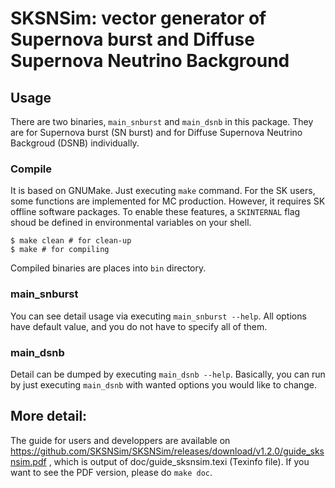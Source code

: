 # SKSNSim: vector generator of Supernova burst and Diffuse Supernova Neutrino Background
## Usage
There are two binaries, ``main_snburst`` and ``main_dsnb`` in this package. They are for Supernova burst (SN burst) and for Diffuse Supernova Neutrino Backgroud (DSNB) individually.

### Compile

It is based on GNUMake. Just executing ``make`` command. 
For the SK users, some functions are implemented for MC production.
However, it requires SK offline software packages.
To enable these features, a ``SKINTERNAL`` flag shoud be defined in environmental variables on your shell.

```SHELL
$ make clean # for clean-up
$ make # for compiling
```
Compiled binaries are places into ``bin`` directory.

### main\_snburst

You can see detail usage via executing ``main_snburst --help``. All options have default value, and you do not have to specify all of them.


### main\_dsnb
Detail can be dumped by executing ``main_dsnb --help``.
Basically, you can run by just executing ``main_dsnb`` with wanted options you would like to change.

## More detail:

The guide for users and developpers are available on https://github.com/SKSNSim/SKSNSim/releases/download/v1.2.0/guide_sksnsim.pdf , which is output of doc/guide_sksnsim.texi (Texinfo file). If you want to see the PDF version, please do ``make doc``.
